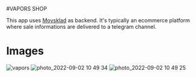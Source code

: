 #VAPORS SHOP

This app uses [Moysklad](https://www.moysklad.ru/) as backend.
It's typically an ecommerce platform where sale informations are delivered to a telegram channel.


# Images
![vapors](https://user-images.githubusercontent.com/38583057/188123816-4c9b4445-2b36-40da-beb4-3d5b5f6e84c2.jpeg)
![photo_2022-09-02 10 49 34](https://user-images.githubusercontent.com/38583057/188124112-b160e747-4217-4314-8cc4-1628b2b1e03e.jpeg)
![photo_2022-09-02 10 49 25](https://user-images.githubusercontent.com/38583057/188124133-263c5e01-dc64-45dd-8b40-8e00bd30af19.jpeg)
